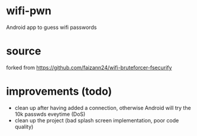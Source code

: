 # wifi-pwn
Android app to guess wifi passwords

# source
forked from https://github.com/faizann24/wifi-bruteforcer-fsecurify

# improvements (todo)
- clean up after having added a connection, otherwise Android will try the 10k passwds eveytime (DoS)
- clean up the project (bad splash screen implementation, poor code quality)
